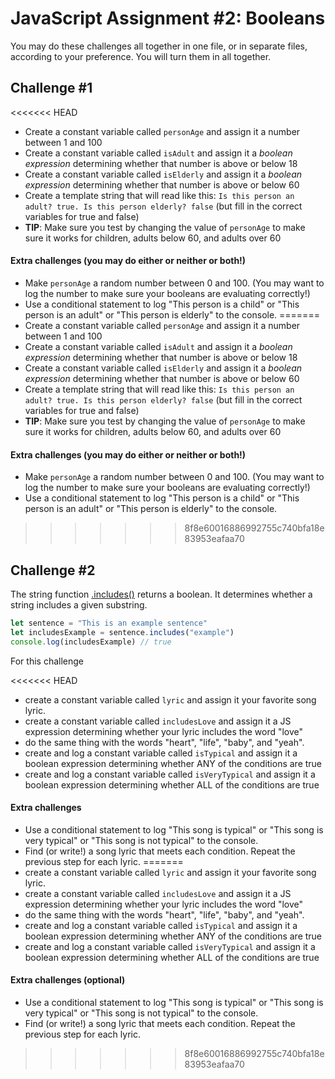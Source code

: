 # JavaScript Assignment #2: Booleans

You may do these challenges all together in one file, or in separate files, according to your preference. You will turn them in all together.

## Challenge #1

<<<<<<< HEAD
-   Create a constant variable called `personAge` and assign it a number between 1 and 100
-   Create a constant variable called `isAdult` and assign it a _boolean expression_ determining whether that number is above or below 18
-   Create a constant variable called `isElderly` and assign it a _boolean expression_ determining whether that number is above or below 60
-   Create a template string that will read like this: `Is this person an adult? true. Is this person elderly? false` (but fill in the correct variables for true and false)
-   **TIP**: Make sure you test by changing the value of `personAge` to make sure it works for children, adults below 60, and adults over 60

#### Extra challenges (you may do either or neither or both!)

-   Make `personAge` a random number between 0 and 100. (You may want to log the number to make sure your booleans are evaluating correctly!)
-   Use a conditional statement to log "This person is a child" or "This person is an adult" or "This person is elderly" to the console.
=======
- Create a constant variable called `personAge` and assign it a number between 1 and 100
- Create a constant variable called `isAdult` and assign it a _boolean expression_ determining whether that number is above or below 18
- Create a constant variable called `isElderly` and assign it a _boolean expression_ determining whether that number is above or below 60
- Create a template string that will read like this: `Is this person an adult? true. Is this person elderly? false` (but fill in the correct variables for true and false)
- **TIP**: Make sure you test by changing the value of `personAge` to make sure it works for children, adults below 60, and adults over 60

#### Extra challenges (you may do either or neither or both!)

- Make `personAge` a random number between 0 and 100. (You may want to log the number to make sure your booleans are evaluating correctly!)
- Use a conditional statement to log "This person is a child" or "This person is an adult" or "This person is elderly" to the console.
>>>>>>> 8f8e60016886992755c740bfa18e83953eafaa70

## Challenge #2

The string function [.includes()](https://developer.mozilla.org/en-US/docs/Web/JavaScript/Reference/Global_Objects/String/includes) returns a boolean. It determines whether a string includes a given substring.

```js
let sentence = "This is an example sentence"
let includesExample = sentence.includes("example")
console.log(includesExample) // true
```

For this challenge

<<<<<<< HEAD
-   create a constant variable called `lyric` and assign it your favorite song lyric.
-   create a constant variable called `includesLove` and assign it a JS expression determining whether your lyric includes the word "love"
-   do the same thing with the words "heart", "life", "baby", and "yeah".
-   create and log a constant variable called `isTypical` and assign it a boolean expression determining whether ANY of the conditions are true
-   create and log a constant variable called `isVeryTypical` and assign it a boolean expression determining whether ALL of the conditions are true

#### Extra challenges

-   Use a conditional statement to log "This song is typical" or "This song is very typical" or "This song is not typical" to the console.
-   Find (or write!) a song lyric that meets each condition. Repeat the previous step for each lyric.
=======
- create a constant variable called `lyric` and assign it your favorite song lyric.
- create a constant variable called `includesLove` and assign it a JS expression determining whether your lyric includes the word "love"
- do the same thing with the words "heart", "life", "baby", and "yeah".
- create and log a constant variable called `isTypical` and assign it a boolean expression determining whether ANY of the conditions are true
- create and log a constant variable called `isVeryTypical` and assign it a boolean expression determining whether ALL of the conditions are true

#### Extra challenges (optional)

- Use a conditional statement to log "This song is typical" or "This song is very typical" or "This song is not typical" to the console.
- Find (or write!) a song lyric that meets each condition. Repeat the previous step for each lyric.
>>>>>>> 8f8e60016886992755c740bfa18e83953eafaa70
